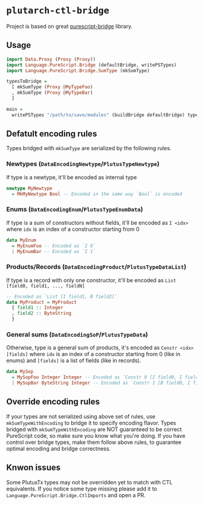 # `plutarch-ctl-bridge`

Project is based on great [purescript-bridge](https://github.com/eskimor/purescript-bridge) library.

## Usage

```haskell
import Data.Proxy (Proxy (Proxy))
import Language.PureScript.Bridge (defaultBridge, writePSTypes)
import Language.PureScript.Bridge.SumType (mkSumType)

typesToBridge =
  [ mkSumType (Proxy @MyTypeFoo)
  , mkSumType (Proxy @MyTypeBar)
  ]

main =
  writePSTypes "/path/to/save/modules" (buildBridge defaultBridge) typesToBridge
```

## Defatult encoding rules

Types bridged with `mkSumType` are serialized by the following rules.

### Newtypes (`DataEncodingNewtype`/`PlutusTypeNewtype`)

If type is a newtype, it'll be encoded as internal type

```haskell
newtype MyNewtype
  = MkMyNewtype Bool -- Encoded in the same way `Bool` is encoded
```

### Enums (`DataEncodingEnum`/`PlutusTypeEnumData`)

If type is a sum of constructors without fields, it'll be encoded as `I <idx>` where `idx` is an index of a constructor starting from 0

```haskell
data MyEnum
  = MyEnumFoo -- Encoded as `I 0`
  | MyEnumBar -- Encoded as `I 1`
```

### Products/Records (`DataEncodingProduct`/`PlutusTypeDataList`)

If type is a record with only one constructor, it'll be encoded as `List [field0, field1, ..., fieldN]`

```haskell
-- Encoded as `List [I field1, B field2]`
data MyProduct = MyProduct
  { field1 :: Integer
  , field2 :: ByteString
  }
```

### General sums (`DataEncodingSoP`/`PlutusTypeData`)

Otherwise, type is a general sum of products, it's encoded as `Constr <idx> [fields]` where `idx` is an index of a constructor starting from 0 (like in enums) and `[fields]` is a list of fields (like in records).

```haskell
data MySop
  = MySopFoo Integer Integer -- Encoded as `Constr 0 [I field0, I field1]`
  | MySopBar ByteString Integer -- Encoded as `Constr 1 [B field0, I field1]`
```

## Override encoding rules

If your types are not serialized using above set of rules, use `mkSumTypeWithEncoding` to bridge it to specify encoding flavor. Types bridged with `mkSumTypeWithEncoding` are NOT guaranteed to be correct PureScript code, so make sure you know what you're doing. If you have control over bridge types, make them follow above rules, to guarantee optimal encoding and bridge correctness.

## Knwon issues

Some PlutusTx types may not be overridden yet to match with CTL equivalents. If you notice some type missing please add it to `Language.PureScript.Bridge.CtlImports` and open a PR.
